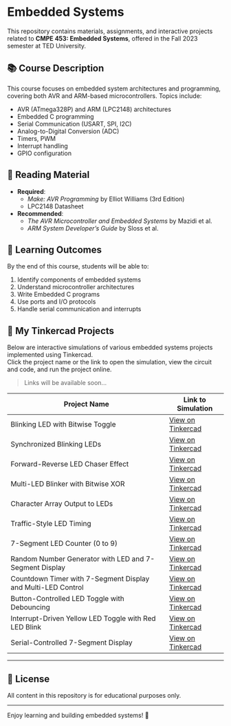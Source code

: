 # Embedded Systems

This repository contains materials, assignments, and interactive projects related to **CMPE 453: Embedded Systems**, offered in the Fall 2023 semester at TED University.

## 📚 Course Description

This course focuses on embedded system architectures and programming, covering both AVR and ARM-based microcontrollers. Topics include:

- AVR (ATmega328P) and ARM (LPC2148) architectures
- Embedded C programming
- Serial Communication (USART, SPI, I2C)
- Analog-to-Digital Conversion (ADC)
- Timers, PWM
- Interrupt handling
- GPIO configuration
  
## 📘 Reading Material

- **Required**:
  - *Make: AVR Programming* by Elliot Williams (3rd Edition)
  - LPC2148 Datasheet
- **Recommended**:
  - *The AVR Microcontroller and Embedded Systems* by Mazidi et al.
  - *ARM System Developer’s Guide* by Sloss et al.

## 🎯 Learning Outcomes

By the end of this course, students will be able to:

1. Identify components of embedded systems
2. Understand microcontroller architectures
3. Write Embedded C programs
4. Use ports and I/O protocols
5. Handle serial communication and interrupts

## 🧪 My Tinkercad Projects

Below are interactive simulations of various embedded systems projects implemented using Tinkercad.  
Click the project name or the link to open the simulation, view the circuit and code, and run the project online.

> Links will be available soon...

| Project Name     | Link to Simulation  |
|----------------------------------|-------------------------------------|
| Blinking LED with Bitwise Toggle          | [View on Tinkercad](https://www.tinkercad.com/things/aPEKnv2BPRn-blinking-led-with-bitwise-toggle-low-level-c?sharecode=xuui2qRenDLf3jeSoYWhu7TqhFuotC_CgVVPu6YQsUQ) |
| Synchronized Blinking LEDs | [View on Tinkercad](https://www.tinkercad.com/things/3NBKdRU6U9e-synchronized-blinking-leds-arduino?sharecode=c9Yr8TI3Z9k-kLNbnAF7SQIhq9gr8zu-CIa_mzywHeU) |
| Forward-Reverse LED Chaser Effect          | [View on Tinkercad](https://www.tinkercad.com/things/0YU6tBU4uYZ-forward-reverse-led-chaser-effect?sharecode=7fulVge2Lmol6zfKUHaVwmATnnZM9QcGQFErrA4Ks94) |
| Multi-LED Blinker with Bitwise XOR    | [View on Tinkercad](https://www.tinkercad.com/things/8ISIyByzidB-multi-led-blinker-with-bitwise-xor?sharecode=OVGrPk42Vrp-6nBLWGPVIaNdoJZRfvj-Hv254S5Ix8I) |
| Character Array Output to LEDs   | [View on Tinkercad](https://www.tinkercad.com/things/ip2PkLATSiY-character-array-output-to-leds-via-portd?sharecode=so5vvQ11WnAMYvRf1nKyfSh4ZBSTT6jw_AHILKQ85Ag) |
| Traffic-Style LED Timing | [View on Tinkercad](https://www.tinkercad.com/things/4l5fgGUfsMp-traffic-style-led-timing-with-direct-port-control?sharecode=jNcd49IXxSZaRDTBi009RiON7j8o3OrSClmDmm2o-u8) |
| 7-Segment LED Counter (0 to 9)                | [View on Tinkercad](https://www.tinkercad.com/things/0DzOatHXeDQ-7-segment-led-counter-0-to-9-with-arduino-?sharecode=Ye6s0t6xON1ZytNrXx7YCsjl3msv8vJJAsJsrw58vAI) |
| Random Number Generator with LED and 7-Segment Display| [View on Tinkercad](https://www.tinkercad.com/things/63leoA0rOD4-random-number-generator-with-led-and-7-segment-display?sharecode=1rD7FB9h86UvqIF1y8hhPgPO1L58S-8QWf5JrxgzPRE) |
| Countdown Timer with 7-Segment Display and Multi-LED Control | [View on Tinkercad](https://www.tinkercad.com/things/ksJi0oJA9D3-countdown-timer-with-7-segment-display-and-multi-led-control?sharecode=SVO0rdubfn9MYDGYKT2AWE_BygtQ4k_9htDEAjvMxs0) |
| Button-Controlled LED Toggle with Debouncing         | [View on Tinkercad](https://www.tinkercad.com/things/3iaR3gM6BWB-button-controlled-led-toggle-with-debouncing?sharecode=zCIdz5_lz9hzTodv0ESAFDNIRFCVnkjzDYCAM7XDr74) |
| Interrupt-Driven Yellow LED Toggle with Red LED Blink        | [View on Tinkercad](https://www.tinkercad.com/things/80K6sr1F9OY-interrupt-driven-yellow-led-toggle-with-red-led-blink?sharecode=n7iDobCbWPFJPXcpF7k3r1SP7B-RjwMNJGQRfmZyQdo) |
| Serial-Controlled 7-Segment Display      | [View on Tinkercad](https://www.tinkercad.com/things/1H6WVDF8H6s-serial-controlled-7-segment-display-with-portd-and-portb?sharecode=anN6xqIpWpbFHqcvPJeqsWumjhGRA6ARLWb5a39xpOs) |

---

## 📄 License

All content in this repository is for educational purposes only.

---

Enjoy learning and building embedded systems! 🚀
